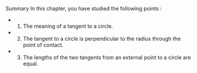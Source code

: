 Summary
In this chapter, you have studied the following points :
* 1. The meaning of a tangent to a circle.
* 2. The tangent to a circle is perpendicular to the radius through the point of contact.
* 3. The lengths of the two tangents from an external point to a circle are equal.
